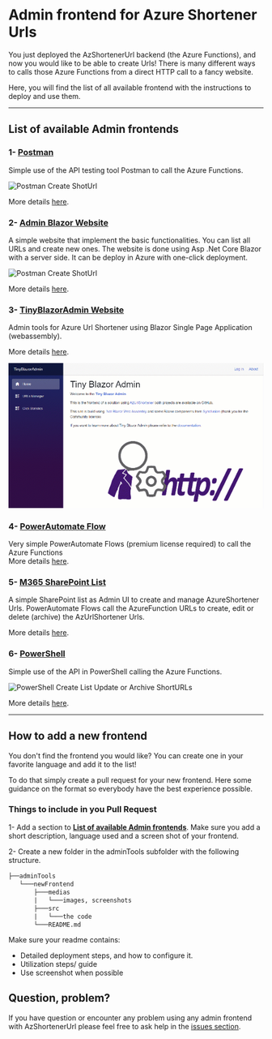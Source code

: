 # Admin frontend for Azure Shortener Urls

You just deployed the AzShortenerUrl backend (the Azure Functions), and now you would like to be able to create Urls! There is many different ways to calls those Azure Functions from a direct HTTP call to a fancy website. 

Here, you will find the list of all available frontend with the instructions to deploy and use them.

---

## List of available Admin frontends


### 1- [Postman](postman/README.md)

Simple use of the API testing tool Postman to call the Azure Functions.

![Postman Create ShotUrl](medias/postman_createShotUrl.png)

More details [here](postman/README.md).


### 2- [Admin Blazor Website](adminBlazorWebsite/README.md)

A simple website that implement the basic functionalities. You can list all URLs and create new ones. The website is done using Asp .Net Core Blazor with a server side. It can be deploy in Azure with one-click deployment.  

![Postman Create ShotUrl](medias/adminBlazorWebsite.png)

More details [here](adminBlazorWebsite/README.md).


### 3- [TinyBlazorAdmin Website](https://github.com/FBoucher/TinyBlazorAdmin)
Admin tools for Azure Url Shortener using Blazor Single Page Application (webassembly).

More details [here](https://github.com/FBoucher/TinyBlazorAdmin).

![Tiny Blazor Admin looks](medias/TinyBlazorAdmin.gif)

### 4- [PowerAutomate Flow](PowerAutomateFlow/README.md)
Very simple PowerAutomate Flows (premium license required) to call the Azure Functions  
More details [here](PowerAutomateFlow/README.md).


### 5- [M365 SharePoint List](SharePointList/README.md)
A simple SharePoint list as Admin UI to create and manage AzureShortener Urls. PowerAutomate Flows call the AzureFunction URLs to create, edit or delete (archive) the AzUrlShortener Urls.

More details [here](SharePointList/README.md).


### 6- [PowerShell](PowerShell/README.md)

Simple use of the API in PowerShell calling the Azure Functions.

![PowerShell Create List Update or Archive ShortURLs](PowerShell/medias/RunPowerShell.jpg)

More details [here](PowerShell/README.md).

---

## How to add a new frontend

You don't find the frontend you would like? You can create one in your favorite language and add it to the list!

To do that simply create a pull request for your new frontend. Here some guidance on the format so everybody have the best experience possible.

### Things to include in you Pull Request

1- Add a section to **[List of available Admin frontends](#list-of-available-admin-frontends)**. Make sure you add a short description, language used and a screen shot of your frontend.

2- Create a new folder in the adminTools subfolder with the following structure.

```
├──adminTools
   └───newFrontend
       ├───medias
       |   └───images, screenshots
       ├───src
       |   └───the code
       └───README.md
```

Make sure your readme contains:
- Detailed deployment steps, and how to configure it.
- Utilization steps/ guide
- Use screenshot when possible


## Question, problem?

If you have question or encounter any problem using any admin frontend with AzShortenerUrl please feel free to ask help in the [issues section](https://github.com/FBoucher/AzUrlShortener/issues).